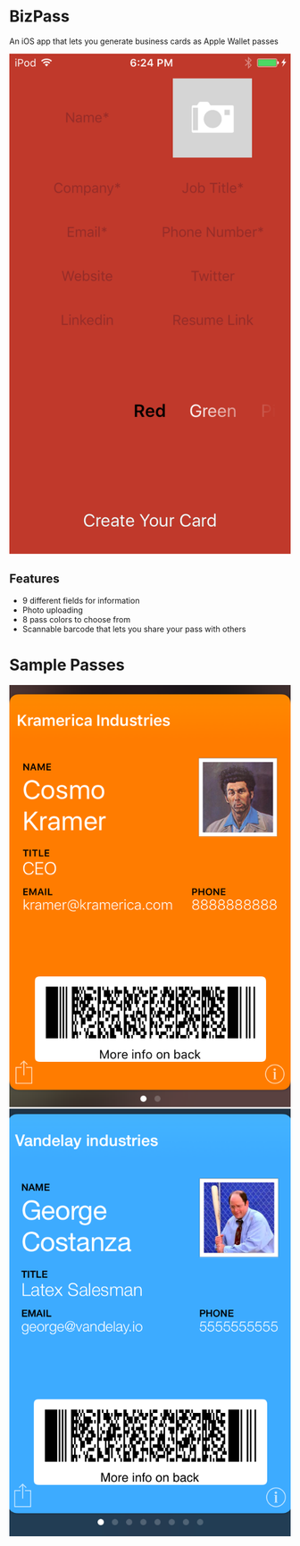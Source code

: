 # BizPass
An iOS app that lets you generate business cards as Apple Wallet passes

![](main_screen.png)

## Features
- 9 different fields for information
- Photo uploading
- 8 pass colors to choose from
- Scannable barcode that lets you share your pass with others

# Sample Passes
![](sample_pass.png) ![](sample_pass2.png)

